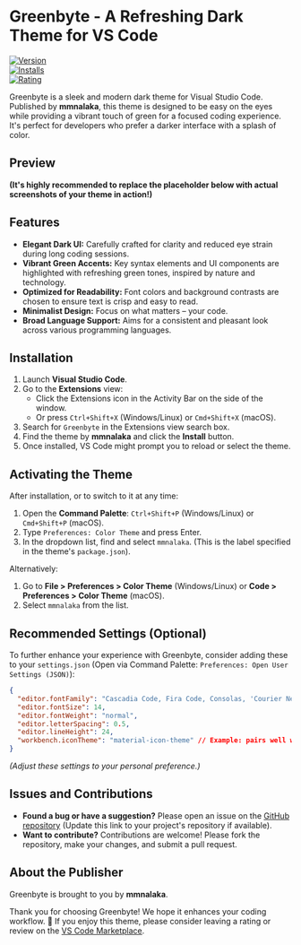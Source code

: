 # Greenbyte - A Refreshing Dark Theme for VS Code

[![Version](https://img.shields.io/visual-studio-marketplace/v/mmnalaka.greenbyte?label=Marketplace)](https://marketplace.visualstudio.com/items?itemName=mmnalaka.greenbyte) \
[![Installs](https://img.shields.io/visual-studio-marketplace/i/mmnalaka.greenbyte)](https://marketplace.visualstudio.com/items?itemName=mmnalaka.greenbyte) \
[![Rating](https://img.shields.io/visual-studio-marketplace/r/mmnalaka.greenbyte)](https://marketplace.visualstudio.com/items?itemName=mmnalaka.greenbyte)

Greenbyte is a sleek and modern dark theme for Visual Studio Code. Published by **mmnalaka**, this theme is designed to be easy on the eyes while providing a vibrant touch of green for a focused coding experience. It's perfect for developers who prefer a darker interface with a splash of color.

## Preview

**(It's highly recommended to replace the placeholder below with actual screenshots of your theme in action!)**


## Features

*   **Elegant Dark UI:** Carefully crafted for clarity and reduced eye strain during long coding sessions.
*   **Vibrant Green Accents:** Key syntax elements and UI components are highlighted with refreshing green tones, inspired by nature and technology.
*   **Optimized for Readability:** Font colors and background contrasts are chosen to ensure text is crisp and easy to read.
*   **Minimalist Design:** Focus on what matters – your code.
*   **Broad Language Support:** Aims for a consistent and pleasant look across various programming languages.

## Installation

1.  Launch **Visual Studio Code**.
2.  Go to the **Extensions** view:
    *   Click the Extensions icon in the Activity Bar on the side of the window.
    *   Or press `Ctrl+Shift+X` (Windows/Linux) or `Cmd+Shift+X` (macOS).
3.  Search for `Greenbyte` in the Extensions view search box.
4.  Find the theme by **mmnalaka** and click the **Install** button.
5.  Once installed, VS Code might prompt you to reload or select the theme.

## Activating the Theme

After installation, or to switch to it at any time:

1.  Open the **Command Palette**: `Ctrl+Shift+P` (Windows/Linux) or `Cmd+Shift+P` (macOS).
2.  Type `Preferences: Color Theme` and press Enter.
3.  In the dropdown list, find and select `mmnalaka`. (This is the label specified in the theme's `package.json`).

Alternatively:
1.  Go to **File > Preferences > Color Theme** (Windows/Linux) or **Code > Preferences > Color Theme** (macOS).
2.  Select `mmnalaka` from the list.

## Recommended Settings (Optional)

To further enhance your experience with Greenbyte, consider adding these to your `settings.json` (Open via Command Palette: `Preferences: Open User Settings (JSON)`):

```json
{
  "editor.fontFamily": "Cascadia Code, Fira Code, Consolas, 'Courier New', monospace", // Or your preferred coding font
  "editor.fontSize": 14,
  "editor.fontWeight": "normal",
  "editor.letterSpacing": 0.5,
  "editor.lineHeight": 24,
  "workbench.iconTheme": "material-icon-theme" // Example: pairs well with many dark themes
}
```
*(Adjust these settings to your personal preference.)*

## Issues and Contributions

*   **Found a bug or have a suggestion?** Please open an issue on the [GitHub repository](https://github.com/your_username/greenbyte) (Update this link to your project's repository if available).
*   **Want to contribute?** Contributions are welcome! Please fork the repository, make your changes, and submit a pull request.

## About the Publisher

Greenbyte is brought to you by **mmnalaka**.


Thank you for choosing Greenbyte! We hope it enhances your coding workflow. 💚
If you enjoy this theme, please consider leaving a rating or review on the [VS Code Marketplace](https://marketplace.visualstudio.com/items?itemName=mmnalaka.greenbyte).
